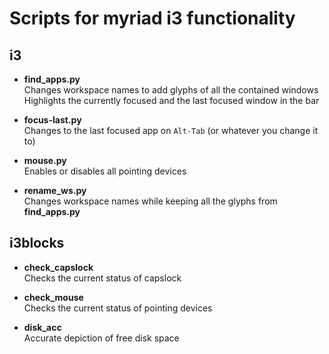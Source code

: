 # Scripts for myriad i3 functionality

## i3

- **find\_apps.py**  
Changes workspace names to add glyphs of all the contained windows  
Highlights the currently focused and the last focused window in the bar

- **focus-last.py**  
Changes to the last focused app on `Alt-Tab` (or whatever you change it to)

- **mouse.py**  
Enables or disables all pointing devices 

- **rename\_ws.py**  
Changes workspace names while keeping all the glyphs from **find\_apps.py**

## i3blocks

- **check\_capslock**  
Checks the current status of capslock

- **check\_mouse**  
Checks the current status of pointing devices

- **disk\_acc**  
Accurate depiction of free disk space
